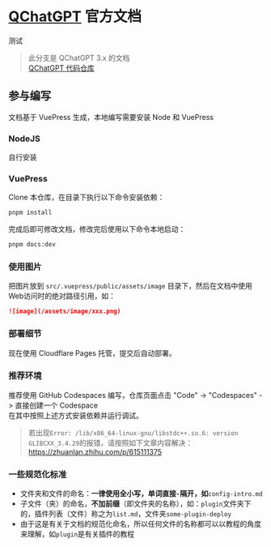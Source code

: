 # [QChatGPT](https://github.com/RockChinQ/QChatGPT) 官方文档
测试
> 此分支是 QChatGPT 3.x 的文档  
> [QChatGPT 代码仓库](https://github.com/RockChinQ/QChatGPT)  

## 参与编写

文档基于 VuePress 生成，本地编写需要安装 Node 和 VuePress

### NodeJS

自行安装

### VuePress 

Clone 本仓库，在目录下执行以下命令安装依赖：

```bash
pnpm install
```

完成后即可修改文档，修改完后使用以下命令本地启动：

```bash
pnpm docs:dev
```

### 使用图片

把图片放到 `src/.vuepress/public/assets/image` 目录下，然后在文档中使用Web访问时的绝对路径引用，如：

```markdown
![image](/assets/image/xxx.png)
```

### 部署细节

现在使用 Cloudflare Pages 托管，提交后自动部署。

### 推荐环境

推荐使用 GitHub Codespaces 编写，仓库页面点击 "Code" -> "Codespaces" -> 直接创建一个 Codespace  
在其中按照上述方式安装依赖并运行调试。

> 若出现`Error: /lib/x86_64-linux-gnu/libstdc++.so.6: version GLIBCXX_3.4.29`的报错，请按照如下文章内容解决：  
> https://zhuanlan.zhihu.com/p/615111375

### 一些规范化标准

- 文件夹和文件的命名：**一律使用全小写，单词直接`-`隔开，如**`config-intro.md`
- 子文件（夹）的命名，**不加前缀**（即文件夹的名称），如：`plugin`文件夹下的，插件列表（文件）称之为`list.md`，文件夹`some-plugin-deploy`
- 由于这是有关于文档的规范化命名，所以任何文件的名称都可以以教程的角度来理解，如`plugin`是有关插件的教程

